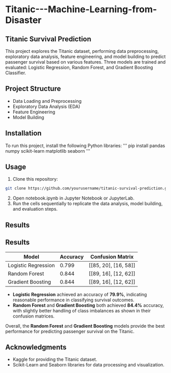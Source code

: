 # Titanic---Machine-Learning-from-Disaster

## Titanic Survival Prediction

This project explores the Titanic dataset, performing data preprocessing, exploratory data analysis, feature engineering, and model building to predict passenger survival based on various features. Three models are trained and evaluated: Logistic Regression, Random Forest, and Gradient Boosting Classifier.

## Project Structure
- Data Loading and Preprocessing
- Exploratory Data Analysis (EDA)
- Feature Engineering
- Model Building

## Installation
To run this project, install the following Python libraries:
''' 
pip install pandas numpy scikit-learn matplotlib seaborn
'''

## Usage

1. Clone this repository:

```bash
git clone https://github.com/yourusername/titanic-survival-prediction.git
```
2. Open notebook.ipynb in Jupyter Notebook or JupyterLab.
3. Run the cells sequentially to replicate the data analysis, model building, and evaluation steps.


## Results

## Results

| Model               | Accuracy | Confusion Matrix               |
|---------------------|----------|--------------------------------|
| Logistic Regression | 0.799    | \[\[85, 20\], \[16, 58\]\]     |
| Random Forest       | 0.844    | \[\[89, 16\], \[12, 62\]\]     |
| Gradient Boosting   | 0.844    | \[\[89, 16\], \[12, 62\]\]     |

- **Logistic Regression** achieved an accuracy of **79.9%**, indicating reasonable performance in classifying survival outcomes.
- **Random Forest** and **Gradient Boosting** both achieved **84.4%** accuracy, with slightly better handling of class imbalances as shown in their confusion matrices.

Overall, the **Random Forest** and **Gradient Boosting** models provide the best performance for predicting passenger survival on the Titanic.


## Acknowledgments

- Kaggle for providing the Titanic dataset.
- Scikit-Learn and Seaborn libraries for data processing and visualization.
